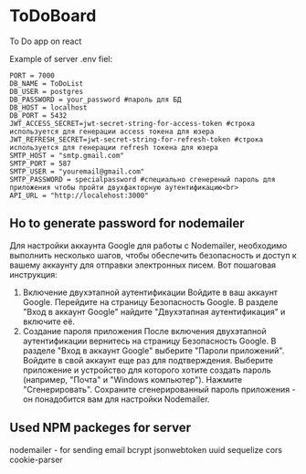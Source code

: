 # ToDoBoard
To Do app on react

<p>Example of server .env fiel:<p>

    PORT = 7000
    DB_NAME = ToDoList
    DB_USER = postgres
    DB_PASSWORD = your_password #пароль для БД
    DB_HOST = localhost
    DB_PORT = 5432
    JWT_ACCESS_SECRET=jwt-secret-string-for-access-token #строка используется для генерации access токена для юзера
    JWT_REFRESH_SECRET=jwt-secret-string-for-refresh-token #строка используется для генерации refresh токена для юзера
    SMTP_HOST = "smtp.gmail.com"
    SMTP_PORT = 587
    SMTP_USER = "youremail@gmail.com"
    SMTP_PASSWORD = specialpassword #специально сгенереный пароль для приложения чтобы пройти двухфакторную аутентификацию<br>
    API_URL = "http://localehost:3000"

## Ho to generate password for nodemailer

Для настройки аккаунта Google для работы с Nodemailer, необходимо выполнить несколько шагов, чтобы обеспечить безопасность и доступ к вашему аккаунту для отправки электронных писем. Вот пошаговая инструкция:

1. Включение двухэтапной аутентификации
Войдите в ваш аккаунт Google.
Перейдите на страницу Безопасность Google.
В разделе "Вход в аккаунт Google" найдите "Двухэтапная аутентификация" и включите её.
2. Создание пароля приложения
После включения двухэтапной аутентификации вернитесь на страницу Безопасность Google.
В разделе "Вход в аккаунт Google" выберите "Пароли приложений".
Войдите в свой аккаунт еще раз для подтверждения.
Выберите приложение и устройство для которого хотите создать пароль (например, "Почта" и "Windows компьютер").
Нажмите "Сгенерировать". Сохраните сгенерированный пароль приложения - он понадобится вам для настройки Nodemailer.

## Used NPM packeges for server

nodemailer - for sending email
bcrypt 
jsonwebtoken
uuid
sequelize
cors
cookie-parser